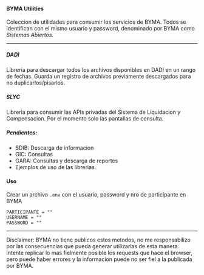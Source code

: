 #### BYMA Utilities

Coleccion de utilidades para consumir los servicios de BYMA. Todos se identifican con el mismo usuario y password, denominado por BYMA como *Sistemas Abiertos.*

---

##### DADI

Libreria para descargar todos los archivos disponibles en DADI en un rango de fechas. Guarda un registro de archivos previamente descargados para no duplicarlos/pisarlos.


##### SLYC

Libreria para consumir las APIs privadas del Sistema de Liquidacion y Compensacion. Por el momento solo las pantallas de consulta.


##### Pendientes:

- SDIB: Descarga de informacion
- GIC: Consultas
- GARA: Consultas y descarga de reportes
- Ejemplos de uso de las librerias.

#### Uso 
Crear un archivo `.env` con el usuario, password y nro de participante en BYMA
```
PARTICIPANTE = "" 
USERNAME = ""
PASSWORD = ""
```

---

Disclaimer: BYMA no tiene publicos estos metodos, no me responsabilizo por las consecuencias que pueda generar utilizarlas de esta manera. Intente replicar lo mas fielmente posible los requests que hace el browser, pero puede haber errores y la informacion puede no ser fiel a la publicada por BYMA.

